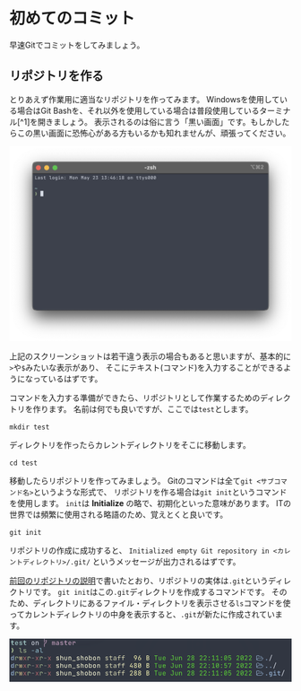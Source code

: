 # 初めてのコミット

早速Gitでコミットをしてみましょう。


## リポジトリを作る

とりあえず作業用に適当なリポジトリを作ってみます。
Windowsを使用している場合はGit Bashを、それ以外を使用している場合は普段使用しているターミナル[^1]を開きましょう。
表示されるのは俗に言う「黒い画面」です。もしかしたらこの黒い画面に恐怖心がある方もいるかも知れませんが、頑張ってください。

![ターミナル](./img/terminal.png)

上記のスクリーンショットは若干違う表示の場合もあると思いますが、基本的に`>`や`$`みたいな表示があり、
そこにテキスト(コマンド)を入力することができるようになっているはずです。

コマンドを入力する準備ができたら、リポジトリとして作業するためのディレクトリを作ります。
名前は何でも良いですが、ここでは`test`とします。

```shell
mkdir test
```

ディレクトリを作ったらカレントディレクトリをそこに移動します。

```shell
cd test
```

移動したらリポジトリを作ってみましょう。
Gitのコマンドは全て`git <サブコマンド名>`というような形式で、
リポジトリを作る場合は`git init`というコマンドを使用します。
`init`は **Initialize** の略で、初期化といった意味があります。
ITの世界では頻繁に使用される略語のため、覚えとくと良いです。

```shell
git init
```

リポジトリの作成に成功すると、
`Initialized empty Git repository in <カレントディレクトリ>/.git/`
というメッセージが出力されるはずです。

[前回のリポジトリの説明](02_git_summary.html#リポジトリ)で書いたとおり、リポジトリの実体は`.git`というディレクトリです。
`git init`はこの`.git`ディレクトリを作成するコマンドです。
そのため、ディレクトリにあるファイル・ディレクトリを表示させる`ls`コマンドを使ってカレントディレクトリの中身を表示すると、`.git`が新たに作成されています。

![リポジトリ作成直後のディレクトリの様子](./img/git-dotdir-init.png)
